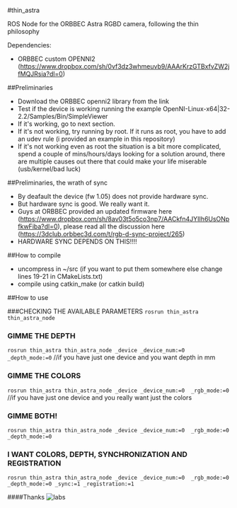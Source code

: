 #thin_astra

ROS Node for the ORBBEC Astra RGBD camera, following the thin philosophy

Dependencies:
- ORBBEC custom OPENNI2 (https://www.dropbox.com/sh/0vf3dz3whmeuvb9/AAArKrzGTBxfvZW2jfMQJRsia?dl=0)

##Preliminaries
- Download the ORBBEC openni2 library from the link
- Test if the device is working running the example OpenNI-Linux-x64|32-2.2/Samples/Bin/SimpleViewer
- If it's working, go to next section. 
- If it's not working, try running by root. If it runs as root, you have to add an udev rule (i provided an example in this repository)
- If it's not working even as root the situation is a bit more complicated, spend a couple of mins/hours/days looking for a solution around, there are multiple causes out there that could make your life miserable (usb/kernel/bad luck)

##Preliminaries, the wrath of sync
- By deafault the device (fw 1.05) does not provide hardware sync.
- But hardware sync is good. We really want it.
- Guys at ORBBEC provided an updated firmware here (https://www.dropbox.com/sh/8av03t5o5co3np7/AACkfn4JYIIh6UsONpfkwFiba?dl=0), please read all the discussion here (https://3dclub.orbbec3d.com/t/rgb-d-sync-project/265)
- HARDWARE SYNC DEPENDS ON THIS!!!!

##How to compile

- uncompress in ~/src (if you want to put them somewhere else change lines 19-21 in CMakeLists.txt)
- compile using catkin_make (or catkin build)

##How to use

###CHECKING THE AVAILABLE PARAMETERS
`rosrun thin_astra thin_astra_node`

### GIMME THE DEPTH
`rosrun thin_astra thin_astra_node _device _device_num:=0 _depth_mode:=0` //if you have just one device and you want depth in mm

### GIMME THE COLORS
`rosrun thin_astra thin_astra_node _device _device_num:=0  _rgb_mode:=0 `//if you have just one device and you really want just the colors

### GIMME BOTH!
`rosrun thin_astra thin_astra_node _device _device_num:=0  _rgb_mode:=0 _depth_mode:=0`

### I WANT COLORS, DEPTH, SYNCHRONIZATION AND REGISTRATION 
`rosrun thin_astra thin_astra_node _device _device_num:=0  _rgb_mode:=0 _depth_mode:=0 _sync:=1 _registration:=1`


####Thanks
![labs](http://i.imgur.com/fbFHgXo.png)


